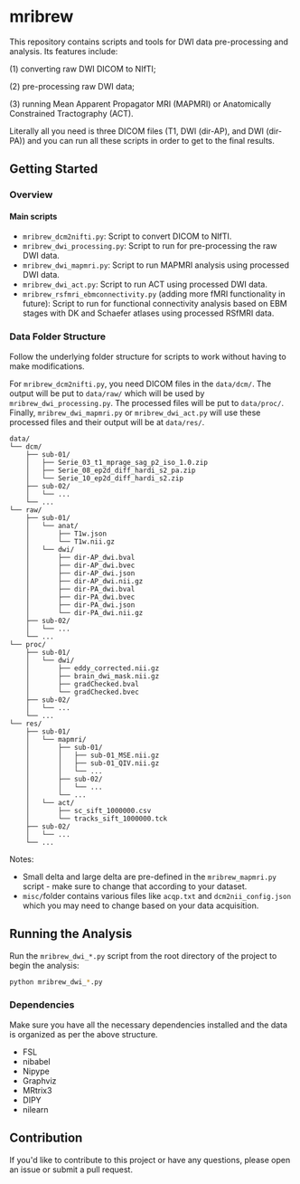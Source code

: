 # mribrew

This repository contains scripts and tools for DWI data pre-processing and analysis. Its features include:

(1) converting raw DWI DICOM to NIfTI; 

(2) pre-processing raw DWI data;

(3) running Mean Apparent Propagator MRI (MAPMRI) or Anatomically Constrained Tractography (ACT). 

Literally all you need is three DICOM files (T1, DWI (dir-AP), and DWI (dir-PA)) and you can run all these scripts in order to get to the final results.

## Getting Started

### Overview

#### Main scripts
- `mribrew_dcm2nifti.py`: Script to convert DICOM to NIfTI.
- `mribrew_dwi_processing.py`: Script to run for pre-processing the raw DWI data.
- `mribrew_dwi_mapmri.py`: Script to run MAPMRI analysis using processed DWI data.
- `mribrew_dwi_act.py`: Script to run ACT using processed DWI data.
- `mribrew_rsfmri_ebmconnectivity.py` (adding more fMRI functionality in future): Script to run for functional connectivity analysis based on EBM stages with DK and Schaefer atlases using processed RSfMRI data.

### Data Folder Structure

Follow the underlying folder structure for scripts to work without having to make modifications. 

For `mribrew_dcm2nifti.py`, you need DICOM files in the `data/dcm/`. The output will be put to `data/raw/` which will be used by `mribrew_dwi_processing.py`. The processed files will be put to `data/proc/`. Finally, `mribrew_dwi_mapmri.py` or `mribrew_dwi_act.py` will use these processed files and their output will be at `data/res/`.

```
data/
└── dcm/
    ├── sub-01/
    │   ├── Serie_03_t1_mprage_sag_p2_iso_1.0.zip
    │   ├── Serie_08_ep2d_diff_hardi_s2_pa.zip
    │   └── Serie_10_ep2d_diff_hardi_s2.zip
    ├── sub-02/
    │   └── ...
    └── ...
└── raw/
    ├── sub-01/
    │   └── anat/
    │       ├── T1w.json
    │       └── T1w.nii.gz
    │   └── dwi/
    │       ├── dir-AP_dwi.bval
    │       ├── dir-AP_dwi.bvec
    │       ├── dir-AP_dwi.json
    │       ├── dir-AP_dwi.nii.gz
    │       ├── dir-PA_dwi.bval
    │       ├── dir-PA_dwi.bvec
    │       ├── dir-PA_dwi.json
    │       └── dir-PA_dwi.nii.gz
    ├── sub-02/
    │   └── ...
    └── ...
└── proc/
    ├── sub-01/
    │   └── dwi/
    │       ├── eddy_corrected.nii.gz
    │       ├── brain_dwi_mask.nii.gz
    │       ├── gradChecked.bval
    │       └── gradChecked.bvec
    ├── sub-02/
    │   └── ...
    └── ...
└── res/
    ├── sub-01/
    │   └── mapmri/
    │       ├── sub-01/
    │       │   ├── sub-01_MSE.nii.gz
    │       │   ├── sub-01_QIV.nii.gz
    │       │   └── ...
    │       ├── sub-02/
    │       │   └── ...
    │       └── ...
    │   └── act/
    │       ├── sc_sift_1000000.csv
    │       └── tracks_sift_1000000.tck
    ├── sub-02/
    │   └── ...
    └── ...
```

Notes:
- Small delta and large delta are pre-defined in the `mribrew_mapmri.py` script - make sure to change that according to your dataset.
- `misc/`folder contains various files like `acqp.txt` and `dcm2nii_config.json` which you may need to change based on your data acquisition.

## Running the Analysis

Run the `mribrew_dwi_*.py` script from the root directory of the project to begin the analysis:

```bash
python mribrew_dwi_*.py
```

### Dependencies
Make sure you have all the necessary dependencies installed and the data is organized as per the above structure.

- FSL
- nibabel
- Nipype
- Graphviz
- MRtrix3
- DIPY
- nilearn

## Contribution

If you'd like to contribute to this project or have any questions, please open an issue or submit a pull request.
